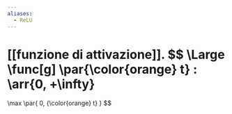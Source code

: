 ```yaml
---
aliases:
  - ReLU
---
```

[[funzione di attivazione]].
$$
\Large
\func[g] \par{\color{orange} t} : \arr{0, +\infty}
=
\max \par{
	0, {\color{orange} t}
}
$$
